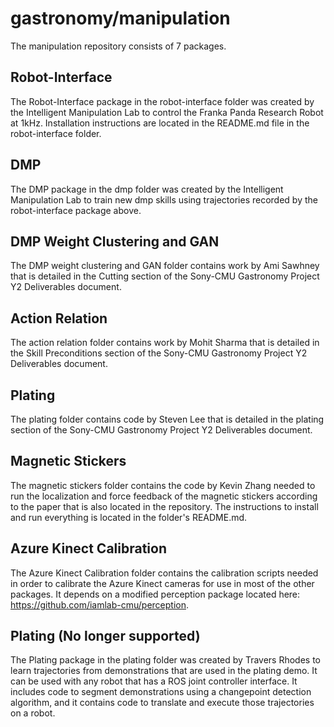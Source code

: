 # gastronomy/manipulation

The manipulation repository consists of 7 packages.

## Robot-Interface

The Robot-Interface package in the robot-interface folder was created by the Intelligent Manipulation Lab to control the Franka Panda Research Robot at 1kHz. Installation instructions are located in the README.md file in the robot-interface folder. 

## DMP

The DMP package in the dmp folder was created by the Intelligent Manipulation Lab to train new dmp skills using trajectories recorded by the robot-interface package above.

## DMP Weight Clustering and GAN

The DMP weight clustering and GAN folder contains work by Ami Sawhney that is detailed in the Cutting section of the Sony-CMU Gastronomy Project Y2 Deliverables document.

## Action Relation

The action relation folder contains work by Mohit Sharma that is detailed in the Skill Preconditions section of the Sony-CMU Gastronomy Project Y2 Deliverables document.

## Plating

The plating folder contains code by Steven Lee that is detailed in the plating section of the Sony-CMU Gastronomy Project Y2 Deliverables document.

## Magnetic Stickers

The magnetic stickers folder contains the code by Kevin Zhang needed to run the localization and force feedback of the magnetic stickers according to the paper that is also located in the repository. The instructions to install and run everything is located in the folder's README.md. 

## Azure Kinect Calibration

The Azure Kinect Calibration folder contains the calibration scripts needed in order to calibrate the Azure Kinect cameras for use in most of the other packages. It depends on a modified perception package located here: https://github.com/iamlab-cmu/perception. 

## Plating (No longer supported)

The Plating package in the plating folder was created by Travers Rhodes to learn trajectories from demonstrations that are used in the plating demo. It can be used with any robot that has a ROS joint controller interface. It includes code to segment demonstrations using a changepoint detection algorithm, and it contains code to translate and execute those trajectories on a robot.
